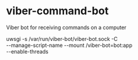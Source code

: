 # viber-command-bot
Viber bot for receiving commands on a computer

uwsgi -s /var/run/viber-bot/viber-bot.sock -C \
  --manage-script-name --mount /viber-bot=bot:app \
  --enable-threads

